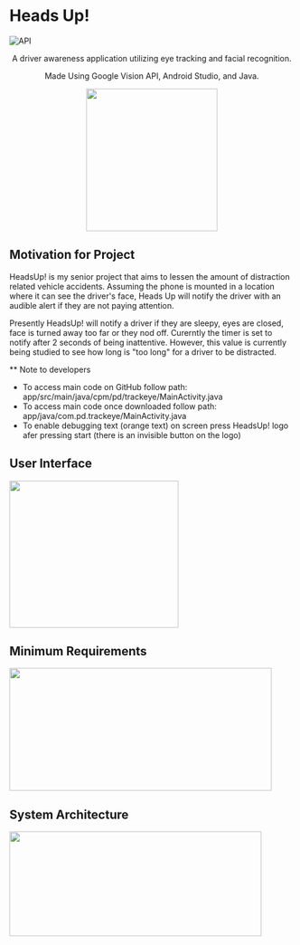 # Heads Up!
![API](https://img.shields.io/badge/API-15%2B-brightgreen.svg?style=flat)

<p align="center">
	A driver awareness application utilizing eye tracking and facial recognition.
</p>

<p align="center">
	Made Using Google Vision API, Android Studio, and Java.
</p>

<p align="center">
	<img src="https://i.imgur.com/u2aaANV.png" width="232" height ="252"/>
</p>

## Motivation for Project
<p align="left">
HeadsUp! is my senior project that aims to lessen the amount of distraction related vehicle accidents. Assuming the phone is mounted in a location where it can see the driver's face, Heads Up will notify the driver with an audible alert if they are not paying attention. 
	
Presently HeadsUp! will notify a driver if they are sleepy, eyes are closed, face is turned away too far or they nod off. Curerntly the timer is set to notify after 2 seconds of being inattentive. However, this value is currently being studied to see how long is "too long" for a driver to be distracted.

** Note to developers
- To access main code on GitHub follow path: app/src/main/java/cpm/pd/trackeye/MainActivity.java
- To access main code once downloaded follow path: app/java/com.pd.trackeye/MainActivity.java
- To enable debugging text (orange text) on screen press HeadsUp! logo afer pressing start (there is an invisible button on the logo)
</p>
<p align="left">

## User Interface
<p align="left">
	<img src="https://i.imgur.com/JGEZbQP.png" width="299" height ="260"/>
</p>
<p align="left">

## Minimum Requirements
<p align="left">
	<img src="https://i.imgur.com/qUFMHfh.png" width="464" height="217"/>
</p>
<p align="left">

## System Architecture
<p align="left">
	<img src="https://i.imgur.com/nIkpTw5.png" width="446" height="185"/>
</p>
<p align="left">
	




